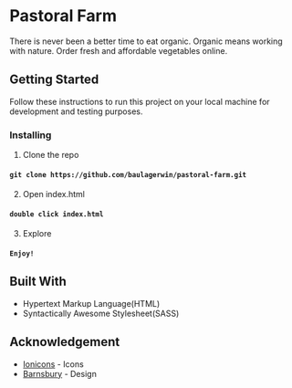 # Pastoral Farm

There is never been a better time to eat organic. Organic means working with nature. Order fresh and affordable vegetables online.

## Getting Started

Follow these instructions to run this project on your local machine for development and testing purposes.

### Installing

1. Clone the repo

#### `git clone https://github.com/baulagerwin/pastoral-farm.git`

2. Open index.html

#### `double click index.html`

3. Explore

#### `Enjoy!`

## Built With

- Hypertext Markup Language(HTML)
- Syntactically Awesome Stylesheet(SASS)

## Acknowledgement

- [Ionicons](https://ionicons.com) - Icons
- [Barnsbury](https://wordpress.com/theme/barnsbury) - Design
